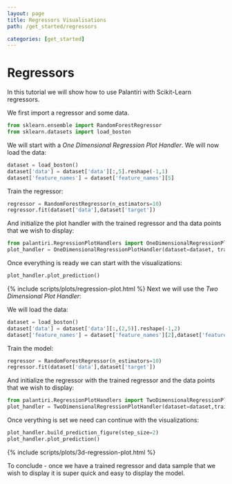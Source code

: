 ```yaml
---
layout: page
title: Regressors Visualisations
path: /get_started/regressors

categories: [get_started] 
---
```

# Regressors
In this tutorial we will show how to use Palantíri with Scikit-Learn regressors.

We first import a regressor and some data.
```python
from sklearn.ensemble import RandomForestRegressor
from sklearn.datasets import load_boston
```
We will start with a *One Dimensional Regression Plot Handler*.
We will now load the data:
```python
dataset = load_boston()
dataset['data'] = dataset['data'][:,5].reshape(-1,1)
dataset['feature_names'] = dataset['feature_names'][5]
```
Train the regressor:
```python
regressor = RandomForestRegressor(n_estimators=10)
regressor.fit(dataset['data'],dataset['target'])
```
And initialize the plot handler with the trained regressor and tha data points that we wish to display:
```python
from palantiri.RegressionPlotHandlers import OneDimensionalRegressionPlotHandler
plot_handler = OneDimensionalRegressionPlotHandler(dataset=dataset, trained_regressor=regressor)
```
Once everything is ready we can start with the visualizations:

```python
plot_handler.plot_prediction()
```
{% include scripts/plots/regression-plot.html %}
Next we will use the *Two Dimensional Plot Handler*:

We will load the data:
```python
dataset = load_boston()
dataset['data'] = dataset['data'][:,(2,5)].reshape(-1,2)
dataset['feature_names'] = dataset['feature_names'][2],dataset['feature_names'][5]
```
Train the model:
```python
regressor = RandomForestRegressor(n_estimators=10)
regressor.fit(dataset['data'],dataset['target'])
```
And initialize the regressor with the trained regressor and the data points that we wish to display:
```python
from palantiri.RegressionPlotHandlers import TwoDimensionalRegressionPlotHandler
plot_handler = TwoDimensionalRegressionPlotHandler(dataset=dataset,trained_regressor=regressor)
```
Once verything is set we need can continue with the visualizations:
```python
plot_handler.build_prediction_figure(step_size=2)
plot_handler.plot_prediction()
```
{% include scripts/plots/3d-regression-plot.html %}

To conclude - once we have a trained regressor and data sample that we wish to display it is super quick and easy to display the model.